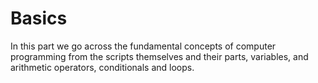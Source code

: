 # Basics

In this part we go across the fundamental concepts of computer programming from the scripts themselves and their parts, variables, and arithmetic operators, conditionals and loops.